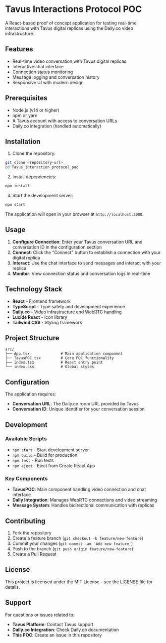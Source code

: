 # Tavus Interactions Protocol POC

A React-based proof of concept application for testing real-time interactions with Tavus digital replicas using the Daily.co video infrastructure.

## Features

- Real-time video conversation with Tavus digital replicas
- Interactive chat interface
- Connection status monitoring
- Message logging and conversation history
- Responsive UI with modern design

## Prerequisites

- Node.js (v14 or higher)
- npm or yarn
- A Tavus account with access to conversation URLs
- Daily.co integration (handled automatically)

## Installation

1. Clone the repository:
```bash
git clone <repository-url>
cd Tavus_interaction_protocol_poc
```

2. Install dependencies:
```bash
npm install
```

3. Start the development server:
```bash
npm start
```

The application will open in your browser at `http://localhost:3000`.

## Usage

1. **Configure Connection**: Enter your Tavus conversation URL and conversation ID in the configuration section
2. **Connect**: Click the "Connect" button to establish a connection with your digital replica
3. **Interact**: Use the chat interface to send messages and interact with your replica
4. **Monitor**: View connection status and conversation logs in real-time

## Technology Stack

- **React** - Frontend framework
- **TypeScript** - Type safety and development experience
- **Daily.co** - Video infrastructure and WebRTC handling
- **Lucide React** - Icon library
- **Tailwind CSS** - Styling framework

## Project Structure

```
src/
├── App.tsx              # Main application component
├── TavusPOC.tsx         # Core POC functionality
├── index.tsx            # React entry point
└── index.css            # Global styles
```

## Configuration

The application requires:
- **Conversation URL**: The Daily.co room URL provided by Tavus
- **Conversation ID**: Unique identifier for your conversation session

## Development

### Available Scripts

- `npm start` - Start development server
- `npm build` - Build for production
- `npm test` - Run tests
- `npm eject` - Eject from Create React App

### Key Components

- **TavusPOC**: Main component handling video connection and chat interface
- **Daily Integration**: Manages WebRTC connections and video streaming
- **Message System**: Handles bidirectional communication with replicas

## Contributing

1. Fork the repository
2. Create a feature branch (`git checkout -b feature/new-feature`)
3. Commit your changes (`git commit -am 'Add new feature'`)
4. Push to the branch (`git push origin feature/new-feature`)
5. Create a Pull Request

## License

This project is licensed under the MIT License - see the LICENSE file for details.

## Support

For questions or issues related to:
- **Tavus Platform**: Contact Tavus support
- **Daily.co Integration**: Check Daily.co documentation
- **This POC**: Create an issue in this repository
